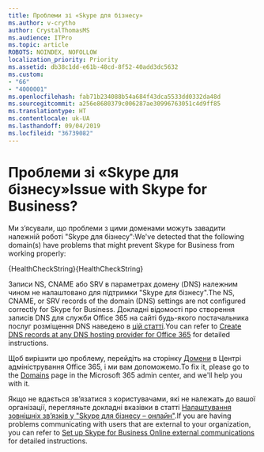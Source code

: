 ```yaml
---
title: Проблеми зі «Skype для бізнесу»
ms.author: v-crytho
author: CrystalThomasMS
ms.audience: ITPro
ms.topic: article
ROBOTS: NOINDEX, NOFOLLOW
localization_priority: Priority
ms.assetid: db38c1dd-e61b-48cd-8f52-40add3dc5632
ms.custom:
- "66"
- "4000001"
ms.openlocfilehash: fab71b234088b54a684f43dca5533dd0332da48d
ms.sourcegitcommit: a256e8680379c006287ae30996763051c4d9ff85
ms.translationtype: HT
ms.contentlocale: uk-UA
ms.lasthandoff: 09/04/2019
ms.locfileid: "36739082"
---
```

# <a name="issue-with-skype-for-business"></a><span data-ttu-id="89de9-102">Проблеми зі «Skype для бізнесу»</span><span class="sxs-lookup"><span data-stu-id="89de9-102">Issue with Skype for Business?</span></span>

<span data-ttu-id="89de9-103">Ми з’ясували, що проблеми з цими доменами можуть завадити належній роботі "Skype для бізнесу":</span><span class="sxs-lookup"><span data-stu-id="89de9-103">We've detected that the following domain(s) have problems that might prevent Skype for Business from working properly:</span></span>
  
<span data-ttu-id="89de9-104">{HealthCheckString}</span><span class="sxs-lookup"><span data-stu-id="89de9-104">{HealthCheckString}</span></span>
  
<span data-ttu-id="89de9-105">Записи NS, CNAME або SRV в параметрах домену (DNS) належним чином не налаштовано для підтримки "Skype для бізнесу".</span><span class="sxs-lookup"><span data-stu-id="89de9-105">The NS, CNAME, or SRV records of the domain (DNS) settings are not configured correctly for Skype for Business.</span></span> <span data-ttu-id="89de9-106">Докладні відомості про створення записів DNS для служби Office 365 на сайті будь-якого постачальника послуг розміщення DNS наведено в [цій статті](https://docs.microsoft.com/office365/admin/get-help-with-domains/create-dns-records-at-any-dns-hosting-provider).</span><span class="sxs-lookup"><span data-stu-id="89de9-106">You can refer to [Create DNS records at any DNS hosting provider for Office 365](https://docs.microsoft.com/office365/admin/get-help-with-domains/create-dns-records-at-any-dns-hosting-provider) for detailed instructions.</span></span>
  
<span data-ttu-id="89de9-107">Щоб вирішити цю проблему, перейдіть на сторінку [Домени](https://admin.microsoft.com/adminportal/home#/Domains) в Центрі адміністрування Office 365, і ми вам допоможемо.</span><span class="sxs-lookup"><span data-stu-id="89de9-107">To fix it, please go to the [Domains](https://admin.microsoft.com/adminportal/home#/Domains) page in the Microsoft 365 admin center, and we'll help you with it.</span></span>
  
<span data-ttu-id="89de9-108">Якщо не вдається зв’язатися з користувачами, які не належать до вашої організації, перегляньте докладні вказівки в статті [Налаштування зовнішніх зв’язків у "Skype для бізнесу – онлайн"](https://support.microsoft.com/help/10041/set-up-skype-for-business-online-external-communications.aspx).</span><span class="sxs-lookup"><span data-stu-id="89de9-108">If you are having problems communicating with users that are external to your organization, you can refer to [Set up Skype for Business Online external communications](https://support.microsoft.com/help/10041/set-up-skype-for-business-online-external-communications.aspx) for detailed instructions.</span></span>

  